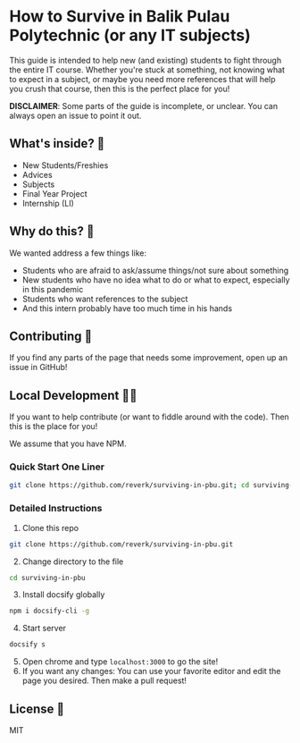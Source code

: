 # How to Survive in Balik Pulau Polytechnic (or any IT subjects)

This guide is intended to help new (and existing) students to fight through the entire IT course. Whether you're stuck at something, not knowing what to expect in a subject, or maybe you need more references that will help you crush that course, then this is the perfect place for you!

**DISCLAIMER**: Some parts of the guide is incomplete, or unclear. You can always open an issue to point it out.

## What's inside? 🧐

- New Students/Freshies
- Advices
- Subjects
- Final Year Project
- Internship (LI)

## Why do this? 🤔

We wanted address a few things like:

- Students who are afraid to ask/assume things/not sure about something
- New students who have no idea what to do or what to expect, especially in this pandemic
- Students who want references to the subject
- And this intern probably have too much time in his hands

## Contributing 📝

If you find any parts of the page that needs some improvement, open up an issue in GitHub!

## Local Development 👨‍💻

If you want to help contribute (or want to fiddle around with the code). Then this is the place for you!

We assume that you have NPM.

### Quick Start One Liner

```bash
git clone https://github.com/reverk/surviving-in-pbu.git; cd surviving-in-pbu; npm i docsify-cli -g; docsify s -o
```

### Detailed Instructions

1. Clone this repo

```bash
git clone https://github.com/reverk/surviving-in-pbu.git
```

2. Change directory to the file

```bash
cd surviving-in-pbu
```

3. Install docsify globally

```bash
npm i docsify-cli -g
```

4. Start server

```bash
docsify s
```

5. Open chrome and type `localhost:3000` to go the site!
6. If you want any changes: You can use your favorite editor and edit the page you desired. Then make a pull request!

## License 📜

MIT
